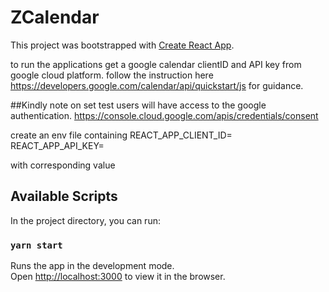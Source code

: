 # ZCalendar

This project was bootstrapped with [Create React App](https://github.com/facebook/create-react-app).

to run the applications get a google calendar clientID and API key from google cloud platform. follow the instruction here https://developers.google.com/calendar/api/quickstart/js for guidance.

##Kindly note on set test users will have access to the google authentication. https://console.cloud.google.com/apis/credentials/consent

create an env file containing
REACT_APP_CLIENT_ID=
REACT_APP_API_KEY=

with corresponding value

## Available Scripts

In the project directory, you can run:

### `yarn start`

Runs the app in the development mode.\
Open [http://localhost:3000](http://localhost:3000) to view it in the browser.
